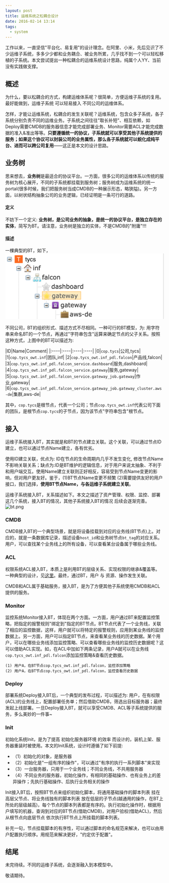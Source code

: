 ```yaml
---
layout: post
title: 运维系统之松耦合设计
date: 2016-02-14 13:14
tags:
  - system
---
```



工作以来，一直坚信"平台化、易复用"的设计理念。在阿里、小米，先后见识了不少运维子系统，多多少少都和业务耦合、被业务所累，几乎找不到一个可以轻松移植的子系统。本文尝试提出一种松耦合的运维系统设计思路，纯属个人YY、当前没有实践做支撑。


## 概述
为什么，要以松耦合的方式，构建运维体系呢？很简单，方便运维子系统的复用。最好能做到，运维子系统 可以轻易接入 不同公司的运维体系。

怎样，才能让运维系统，松耦合的发生关联呢？运维系统，包含众多子系统，各子系统分别负责不同的运维业务。子系统之间往往"取长补短"、相互依赖，如Deploy需要CMDB的服务器信息才能完成部署业务、Monitor需要ACL才能完成数据的准入&准出等等。**只要遵循统一的协议，子系统就可以享受其他子系统提供的服务；如果这个协议可以封装公司的业务属性，那么各子系统就可以蜕化成纯平台、进而可以跨公司复用**——这正是本文的设计思路。


## 业务树
思来想去，**业务树**是最适合的协议平台。一方面，很多公司的运维体系以传统的服务树为核心展开，不同的子系统都挂载到服务树；服务树成为运维系统的统一portal(很多时候，我们把服务树当成CMDB的一种展示形态，略狭隘)。另一方面，以树状结构抽象公司的业务逻辑，已经证明是一条可行的道路。

#### 定义
不妨下一个定义: **业务树，是公司业务的抽象，是统一的协议平台，是独立存在的实体**，简写为BT。请注意，业务树是独立的实体，不是CMDB的"附庸"!!! 

#### 描述
一棵典型的BT，如下，
![business_tree.png](https://raw.githubusercontent.com/niean/niean.common.store/master/images/devops/rbac/tree.png)

不同公司，BT的组织形式、描述方式不尽相同。一种可行的BT模型，为: 用字符串来命名BT的一个节点，再通过"字符串包含"运算来确定节点的父子关系。按照这种方式，上图中的BT可以描述为:

|ID|Name|Comment|
|:----|:----|:----|:----|
|0|`cop.tycs`|公司,tycs|
|1|`cop.tycs_owt.inf`|团队,inf|
|2|`cop.tycs_owt.inf_pdl.falcon`|产品线,falcon|
|3|`cop.tycs_owt.inf_pdl.falcon_service.dashboard`|服务,dashboard|
|4|`cop.tycs_owt.inf_pdl.falcon_service.gateway`|服务,gateway|
|5|`cop.tycs_owt.inf_pdl.falcon_service.gateway_job.gateway`|作业,gateway|
|6|`cop.tycs_owt.inf_pdl.falcon_service.gateway_job.gateway_cluster.aws-de`|集群,aws-de|

其中，`cop.tycs`是根节点，代表一个公司；节点`cop.tycs_owt.inf`代表公司下面的团队，是根节点`cop.tycs`的子节点，因为该节点"字符串包含"根节点。


## 接入
运维子系统接入BT，其实就是和BT的节点建立关联。这个关联，可以通过节点ID建立，也可以通过节点Name建立，各有优劣。

使用ID建立关联，优点为: ID在节点的生命周期内几乎不发生变化, 修改节点Name不影响关联关系；缺点为:ID是BT维护的逻辑信息，对于用户来说太抽象、不利于和用户端交互。使用Name建立关联则正好相反，容易受到节点Name变更的影响，但对用户更友好。鉴于，(1)BT节点Name变更不频繁 (2)需要提供友好的用户接口，我们选择，**使用BT节点Name，与各运维子系统建立关联**。

运维子系统接入BT，关系描述如下。本文之描述了资产管理、权限、监控、部署这几个系统，接入BT的情况，其他子系统接入BT的情况 后续会逐渐完善。
![bt.png](https://raw.githubusercontent.com/niean/niean.github.io/master/images/20160214/bt.png)

### CMDB
CMDB接入BT的一个典型场景，就是将设备挂载到对应的业务线(BT节点)上。对应的，就是一条数据库记录，描述设备`host_id`和业务树节点`bt_tag`的对应关系。用户，可以查找某个业务线上的所有设备，可以查看某台设备属于哪些业务线。

### ACL
权限系统ACL接入BT，本质上是利用BT的层级关系、实现权限的继承&覆盖等。一种典型的设计，见[这里](http://blog.niean.name/2016/01/31/rbac1)。最终，通过BT，用户 与 资源、操作发生关联。

CMDB和ACL属于基础服务，接入BT，是为了方便其他子系统使用CMDB和ACL提供的服务。

### Monitor
监控系统Monitor接入BT，体现在两个方面。一方面，用户通过BT来配置监控策略，把指定的报警规则"绑定到"指定的BT节点。BT节点代表了一个业务线，关联了相应的监控数据，这样，用户就可以将特定的报警规则，应用到某业务线的监控数据上。另一方面，用户可以指定BT节点，来查看某业务线的历史数据。某个用户，可以在哪些业务线添加监控策略、可以查看哪些业务线的监控历史数据呢？这可以借助ACL实现。如，在ACL中加如下两条记录，用户A就可以在业务线`cop.tycs_owt.inf_pdl.falcon`添加监控策略&查看历史数据。

```
(1) 用户A，在BT节点cop.tycs_owt.inf_pdl.falcon，监控添加策略
(2) 用户A，在BT节点cop.tycs_owt.inf_pdl.falcon，监控查看历史数据
```

### Deploy
部署系统Deploy接入BT后，一个典型的发布过程，可以描述为: 用户，在有权限(ACL)的业务线上，配置部署任务单；然后借助CMDB，筛选出目标服务器；最终发起上线部署。一旦Deploy接入BT，就可以享受CMDB、ACL等子系统提供的服务，多么美妙的一件事~


### Init
初始化系统Init，是为了提高 初始化服务器环境 的效率 而设计的，装机上架、服务器重装时被使用。本文的Init系统，设计时遵循了如下前提:

+ （1）初始化的对象，是服务器
+ （2）初始化是"一组有序的操作"，可以通过"有序的执行一系列脚本"来实现
+ （3）一台服务器，只用于一个业务线；不同业务线，不共用服务器
+ （4）不同业务的服务器，初始化操作，有相同的基础操作、也有业务上的差异操作；先执行基础操作、后执行业务相关的操作

Init接入BT后，按照BT节点来组织初始化脚本，将通用基础操作的脚本列表 挂在高层父节点、将业务线独有的脚本列表 放在低层的子节点(越通用的操作，在BT上所处的层级越高)，每个节点的脚本列表都是有序的。执行初始化操作时，根据用户填写的机器，查询到对应的BT节点(借助CMDB)，对用户验权(借助ACL)，然后从根节点向底层节点 依次执行BT节点上所挂载的脚本列表。

补充一句，节点挂载脚本的有序性，可以通过脚本的命名规范来解决，也可以由用户配置执行顺序。用规范来解决更好，"约定优于配置"。


## 结尾
未完待续。不同的运维子系统，会逐渐融入到本模型中。

敬请期待。





